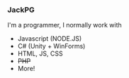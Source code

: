 ### JackPG
I'm a programmer, I normally work with
  - Javascript (NODE.JS)
  - C# (Unity + WinForms)
  - HTML, JS, CSS
  - ~~PHP~~
  - More!
